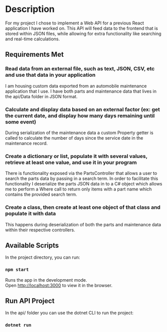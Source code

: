 # Description

For my project I chose to implement a Web API for a previous React application I have worked on. This API will feed data to the frontend that is stored within JSON files, while allowing for extra functionality like searching and real-time calculations. 

## Requirements Met

### Read data from an external file, such as text, JSON, CSV, etc and use that data in your application

I am housing custom data exported from an automobile maintenance application that I use. I have both parts and maintenance data that lives in the api/Data folder in JSON format.

### Calculate and display data based on an external factor (ex: get the current date, and display how many days remaining until some event)

During serialization of the maintenance data a custom Property getter is called to calculate the number of days since the service date in the maintenance record.

### Create a dictionary or list, populate it with several values, retrieve at least one value, and use it in your program

There is functionality exposed via the PartsController that allows a user to search the parts data by passing in a search term. In order to facilitate this functionality I deserialize the parts JSON data in to a C# object which allows me to perform a Where call to return only items with a part name which contains the provided search term.

### Create a class, then create at least one object of that class and populate it with data

This happens during deserialization of both the parts and maintenance data within their respective controllers.

## Available Scripts

In the project directory, you can run:

### `npm start`

Runs the app in the development mode.<br>
Open [http://localhost:3000](http://localhost:3000) to view it in the browser.<br>

## Run API Project

In the api/ folder you can use the dotnet CLI to run the project:

### `dotnet run`
